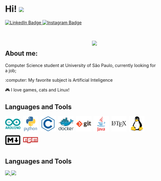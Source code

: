 <div id="badges" align="inline-block">
    <h1> Hi! <img src="https://media.giphy.com/media/hvRJCLFzcasrR4ia7z/giphy.gif" width="30px"/> </h1>
    <a href="https://www.linkedin.com/in/vinicius-ferraz-lima">
        <img src="https://img.shields.io/badge/LinkedIn-blue?logo=linkedin&logoColor=white&style=for-the-badge" alt="LinkedIn Badge"/>
    </a>
    <a href="https://instagram.com/viniciushlima_">
        <img src="https://img.shields.io/badge/-Instagram-%23E4405F?style=for-the-badge&logo=instagram&logoColor=white" alt="Instagram Badge">
    </a>
<div id="badges">


</br>
</br>
</br>

<img align="right" width="220px" style="margin-center:-20px" src="https://media.giphy.com/media/3oKIPnAiaMCws8nOsE/giphy.gif">


<div display="inline-block">
<h2> About me:</h2>
 <p align="left">Computer Science student at University of São Paulo, currently looking for a job</a>;</p>
 <p align="left">:computer: My favorite subject is Artificial Inteligence</p>
 <p align="left">🎮 I love games, cats and Linux!</p>
</div>


<div align="inline-block">
  <h2>Languages and Tools</h2>
  <img src="https://github.com/devicons/devicon/blob/master/icons/arduino/arduino-original-wordmark.svg" title="Arduino" alt="Arduino" width="50" height="50"/>&nbsp;
  <img src="https://github.com/devicons/devicon/blob/master/icons/python/python-original-wordmark.svg" title="Python" alt="Python" width="50" height="50"/>&nbsp;
  <img src="https://github.com/devicons/devicon/blob/1119b9f84c0290e0f0b38982099a2bd027a48bf1/icons/c/c-line.svg" title="C" alt="C" width="50" height="50"/>&nbsp;
  <img src="https://github.com/devicons/devicon/blob/1119b9f84c0290e0f0b38982099a2bd027a48bf1/icons/docker/docker-original-wordmark.svg" title="Docker" alt="Docker" width="50" height="50"/>&nbsp;
  <img src="https://github.com/devicons/devicon/blob/1119b9f84c0290e0f0b38982099a2bd027a48bf1/icons/git/git-original-wordmark.svg" title="Git" alt="Git" width="50" height="50"/>&nbsp;
  <img src="https://github.com/devicons/devicon/blob/1119b9f84c0290e0f0b38982099a2bd027a48bf1/icons/java/java-original-wordmark.svg" title="Java" alt="Java" width="50" height="50"/>&nbsp;
  <img src="https://github.com/devicons/devicon/blob/1119b9f84c0290e0f0b38982099a2bd027a48bf1/icons/latex/latex-original.svg" title="Latex" alt="Latex" width="50" height="50"/>&nbsp;
  <img src="https://github.com/devicons/devicon/blob/1119b9f84c0290e0f0b38982099a2bd027a48bf1/icons/linux/linux-original.svg" title="Linux" alt="Linux" width="50" height="50"/>&nbsp;
  <img src="https://github.com/devicons/devicon/blob/1119b9f84c0290e0f0b38982099a2bd027a48bf1/icons/markdown/markdown-original.svg" title="Markdown" alt="Markdown" width="50" height="50"/>&nbsp;
  <img src="https://github.com/devicons/devicon/blob/1119b9f84c0290e0f0b38982099a2bd027a48bf1/icons/npm/npm-original-wordmark.svg" title="NPM" alt="NPM" width="50" height="50"/>
</div>

<div align="inline-block">
    <h2>Languages and Tools </h2>
    <a href="https://github.com/viniciusfl">
    <img height="180em" src="https://github-readme-stats.vercel.app/api/top-langs/?username=viniciusfl&layout=compact&langs_count=7&theme=dracula"/>
    <img height="180em" src="https://github-readme-stats.vercel.app/api?username=viniciusfl&show_icons=true&theme=dracula&include_all_commits=true&count_private=true"/>
</div>